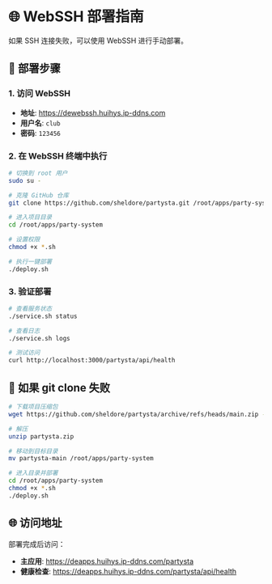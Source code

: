 # 🌐 WebSSH 部署指南

如果 SSH 连接失败，可以使用 WebSSH 进行手动部署。

## 🚀 部署步骤

### 1. 访问 WebSSH
- **地址**: https://dewebssh.huihys.ip-ddns.com
- **用户名**: `club`
- **密码**: `123456`

### 2. 在 WebSSH 终端中执行

```bash
# 切换到 root 用户
sudo su -

# 克隆 GitHub 仓库
git clone https://github.com/sheldore/partysta.git /root/apps/party-system

# 进入项目目录
cd /root/apps/party-system

# 设置权限
chmod +x *.sh

# 执行一键部署
./deploy.sh
```

### 3. 验证部署

```bash
# 查看服务状态
./service.sh status

# 查看日志
./service.sh logs

# 测试访问
curl http://localhost:3000/partysta/api/health
```

## 🔧 如果 git clone 失败

```bash
# 下载项目压缩包
wget https://github.com/sheldore/partysta/archive/refs/heads/main.zip -O partysta.zip

# 解压
unzip partysta.zip

# 移动到目标目录
mv partysta-main /root/apps/party-system

# 进入目录并部署
cd /root/apps/party-system
chmod +x *.sh
./deploy.sh
```

## 🌐 访问地址

部署完成后访问：
- **主应用**: https://deapps.huihys.ip-ddns.com/partysta
- **健康检查**: https://deapps.huihys.ip-ddns.com/partysta/api/health